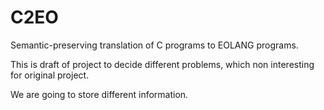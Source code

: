 # C2EO

Semantic-preserving translation of C programs to EOLANG programs.

This is draft of project to decide different problems, which non interesting for original project.

We are going to store different information.

